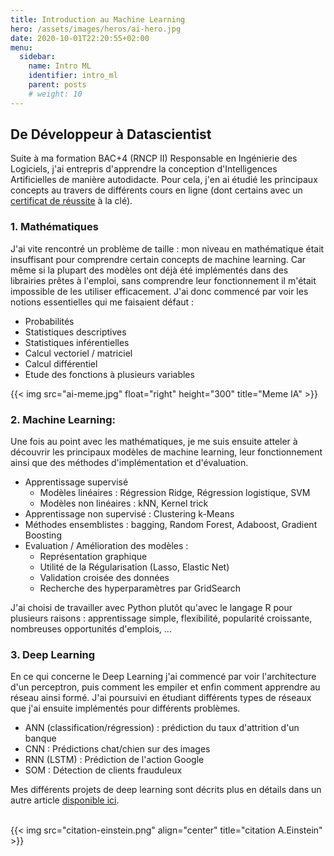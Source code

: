 ```yaml
---
title: Introduction au Machine Learning
hero: /assets/images/heros/ai-hero.jpg
date: 2020-10-01T22:20:55+02:00
menu:
  sidebar:
    name: Intro ML
    identifier: intro_ml
    parent: posts
    # weight: 10
---
```


## De Développeur à Datascientist
Suite à ma formation BAC+4 (RNCP II) Responsable en Ingénierie des Logiciels, j'ai entrepris d'apprendre la conception d'Intelligences Artificielles de manière autodidacte. Pour cela, j'en ai étudié les principaux concepts au travers de différents cours en ligne (dont certains avec un [certificat de réussite](/blog/posts/certifications/) à la clé).  

### 1. Mathématiques 

J'ai vite rencontré un problème de taille : mon niveau en mathématique était insuffisant pour comprendre certain concepts de machine learning. Car même si la plupart des modèles ont déjà été implémentés dans des librairies prêtes à l'emploi, sans comprendre leur fonctionnement il m'était impossible de les utiliser efficacement. J'ai donc commencé par voir les notions essentielles qui me faisaient défaut :
- Probabilités
- Statistiques descriptives
- Statistiques inférentielles
- Calcul vectoriel / matriciel
- Calcul différentiel
- Etude des fonctions à plusieurs variables

{{< img src="ai-meme.jpg" float="right" height="300" title="Meme IA" >}}




### 2. Machine Learning: 
Une fois au point avec les mathématiques, je me suis ensuite atteler à découvrir les principaux modèles de machine learning, leur fonctionnement ainsi que des méthodes d'implémentation et d'évaluation. 
 
- Apprentissage supervisé
  - Modèles linéaires : Régression Ridge, Régression logistique, SVM
  - Modèles non linéaires : kNN, Kernel trick
- Apprentissage non supervisé : Clustering k-Means
- Méthodes ensemblistes : bagging, Random Forest, Adaboost, Gradient Boosting
- Evaluation / Amélioration des modèles :
  - Représentation graphique
  - Utilité de la Régularisation (Lasso, Elastic Net)
  - Validation croisée des données
  - Recherche des hyperparamètres par GridSearch

J'ai choisi de travailler avec Python plutôt qu'avec le langage R pour plusieurs raisons : apprentissage simple, flexibilité, popularité croissante, nombreuses opportunités d'emplois, ...


### 3. Deep Learning
En ce qui concerne le Deep Learning j'ai commencé par voir l'architecture d'un perceptron, puis comment les empiler et enfin comment apprendre au réseau ainsi formé. J'ai poursuivi en étudiant différents types de réseaux que j'ai ensuite implémentés pour différents problèmes.
- ANN (classification/régression) : prédiction du taux d'attrition d'un banque
- CNN : Prédictions chat/chien sur des images
- RNN (LSTM) : Prédiction de l'action Google
- SOM : Détection de clients frauduleux  

Mes différents projets de deep learning sont décrits plus en détails dans un autre article [disponible ici](/blog/projects/deeplearning).


  
<br/>
{{< img src="citation-einstein.png" align="center" title="citation A.Einstein" >}}
